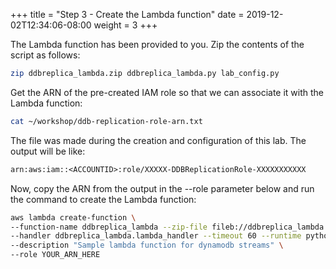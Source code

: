 +++
title = "Step 3 - Create the Lambda function"
date = 2019-12-02T12:34:06-08:00
weight = 3
+++


The Lambda function has been provided to you. Zip the contents of the script as follows:
```bash
zip ddbreplica_lambda.zip ddbreplica_lambda.py lab_config.py
```
Get the ARN of the pre-created IAM role so that we can associate it with the Lambda function:
```bash
cat ~/workshop/ddb-replication-role-arn.txt
```
The file was made during the creation and configuration of this lab. The output will be like:
```txt
arn:aws:iam::<ACCOUNTID>:role/XXXXX-DDBReplicationRole-XXXXXXXXXXX
```
Now, copy the ARN from the output in the --role parameter below and run the command to create the Lambda function:
```bash
aws lambda create-function \
--function-name ddbreplica_lambda --zip-file fileb://ddbreplica_lambda.zip \
--handler ddbreplica_lambda.lambda_handler --timeout 60 --runtime python3.7 \
--description "Sample lambda function for dynamodb streams" \
--role YOUR_ARN_HERE
```
